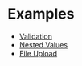 # Examples

- [Validation](examples/validation.md)
- [Nested Values](examples/nested_values.md)
- [File Upload](examples/file_upload.md)
